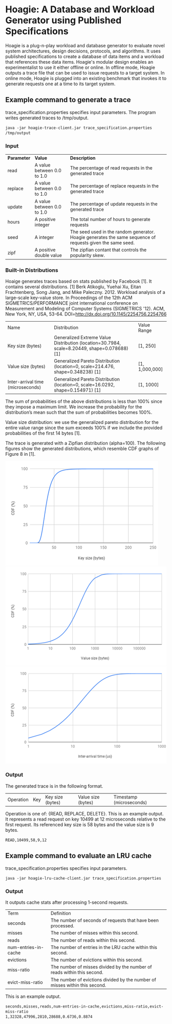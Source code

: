 # Hoagie: A Database and Workload Generator using Published Specifications 
Hoagie is a plug-n-play workload and database generator to evaluate novel system architectures, design decisions, protocols, and algorithms. It uses published specifications to create a database of data items and a workload that references these data items. Hoagie's modular design enables an experimentalist to use it either offline or online. In offline mode, Hoagie outputs a trace file that can be used to issue requests to a target system. In online mode, Hoagie is plugged into an existing benchmark that invokes it to generate requests one at a time to its target system.

## Example command to generate a trace
trace_specification.properties specifies input parameters. The program writes generated traces to /tmp/output.
```
java -jar hoagie-trace-client.jar trace_specification.properties /tmp/output
```
### Input
<table>
  <tr>
    <td><strong>Parameter</strong></td>
    <td><strong>Value</strong></td>
    <td><strong>Description</strong></td>
  </tr>
  <tr>
    <td>read</td>
    <td>A value between 0.0 to 1.0</td>
    <td>The percentage of read requests in the generated trace</td>
  </tr>
  <tr>
    <td>replace</td>
    <td>A value between 0.0 to 1.0</td>
    <td>The percentage of replace requests in the generated trace</td>
  </tr>
  <tr>
    <td>update</td>
    <td>A value between 0.0 to 1.0</td>
    <td>The percentage of update requests in the generated trace</td>
  </tr>
  <tr>
    <td>hours</td>
    <td>A positive integer</td>
    <td>The total number of hours to generate requests</td>
  </tr>
  <tr>
    <td>seed</td>
    <td>A integer</td>
    <td>The seed used in the random generator. Hoagie generates the same sequence of requests given the same seed.</td>
  </tr>
  <tr>
    <td>zipf</td>
    <td>A positive double value</td>
    <td>The zipfian contant that controls the popularity skew.</td>
  </tr>
</table>

### Built-in Distributions
Hoaige generates traces based on stats published by Facebook [1]. It contains several distributions. 
[1] Berk Atikoglu, Yuehai Xu, Eitan Frachtenberg, Song Jiang, and Mike Paleczny. 2012. Workload analysis of a large-scale key-value store. In Proceedings of the 12th ACM SIGMETRICS/PERFORMANCE joint international conference on Measurement and Modeling of Computer Systems (SIGMETRICS '12). ACM, New York, NY, USA, 53-64. DOI=http://dx.doi.org/10.1145/2254756.2254766
<table>
  <tr>
    <td>Name</td>
    <td>Distribution</td>
    <td>Value Range</td>
  </tr>
  <tr>
    <td>Key size (bytes)</td>
    <td>Generalized Extreme Value Distribution (location=30.7984, scale=8.20449, shape=0.078688) [1]</td>
    <td>[1, 250]</td>
  </tr>
  <tr>
    <td>Value size (bytes)</td>
    <td>Generalized Pareto Distribution (location=0, scale=214.476, shape=0.348238) [1]</td>
    <td>[1, 1,000,000]</td>
  </tr>
  <tr>
    <td>Inter-arrival time (microseconds)</td>
    <td>Generalized Pareto Distribution  (location=0, scale=16.0292, shape=0.154971) [1]</td>
    <td>[1, 1000]</td>
  </tr>
</table>

The sum of probabilities of the above distributions is less than 100% since they impose a maximum limit. We increase the probability for the distribution’s mean such that the sum of probabilities becomes 100%. 

Value size distribution: we use the generalized pareto distribution for the entire value range since the sum exceeds 100% if we include the provided probabilities of the first 14 bytes [1].

The trace is generated with a Zipfian distribution (alpha=100). The following figures show the generated distributions, which resemble CDF graphs of Figure 8 in [1].

![Key Size CDF Graph](imgs/KeyCDF.png) 
![Value Size CDF Graph](imgs/ValueCDF.png)
![Inter-arrival Gap CDF Graph](imgs/InterarrivalCDF.png)

### Output
The generated trace is in the following format. 
<table>
  <tr>
    <td>Operation</td>
        <td>Key</td>
        <td>Key size (bytes)</td>
        <td>Value size (bytes)</td>
        <td>Timestamp (microseconds)</td>
  </tr>
</table>
Operation is one of:  {READ, REPLACE, DELETE}. This is an example output. It represents a read request on key 10499 at 12 microseconds relative to the first request. Its referenced key size is 58 bytes and the value size is 9 bytes. 

```
READ,10499,58,9,12
```
## Example command to evaluate an LRU cache
trace_specification.properties specifies input parameters.
```
java -jar hoagie-lru-cache-client.jar trace_specification.properties
```
### Output
It outputs cache stats after processing 1-second requests. 
<table>
  <tr>
    <td>Term</td>
    <td>Definition</td>
  </tr>
  <tr>
    <td>seconds</td>
    <td>The number of seconds of requests that have been processed.</td>
  </tr>
  <tr>
    <td>misses</td>
    <td>The number of misses within this second.</td>
  </tr>
  <tr>
    <td>reads</td>
    <td>The number of reads within this second.</td>
  </tr>
  <tr>
    <td>num-entries-in-cache</td>
    <td>The number of entries in the LRU cache within this second.</td>
  </tr>
  <tr>
    <td>evictions</td>
    <td>The number of evictions within this second.</td>
  </tr>
  <tr>
    <td>miss-ratio</td>
    <td>The number of misses divided by the number of reads within this second.</td>
  </tr>
  <tr>
    <td>evict-miss-ratio</td>
    <td>The number of evictions divided by the number of misses within this second.</td>
  </tr>
</table>
This is an example output.

```
seconds,misses,reads,num-entries-in-cache,evictions,miss-ratio,evict-miss-ratio
1,32328,47996,2810,28688,0.6736,0.8874
```

